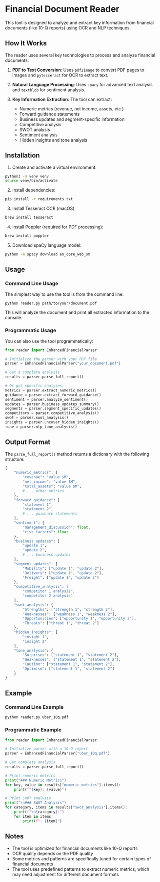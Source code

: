 # Financial Document Reader

This tool is designed to analyze and extract key information from financial documents (like 10-Q reports) using OCR and NLP techniques.

## How It Works

The reader uses several key technologies to process and analyze financial documents:

1. **PDF to Text Conversion**: Uses `pdf2image` to convert PDF pages to images and `pytesseract` for OCR to extract text.

2. **Natural Language Processing**: Uses `spacy` for advanced text analysis and `textblob` for sentiment analysis.

3. **Key Information Extraction**: The tool can extract:
   - Numeric metrics (revenue, net income, assets, etc.)
   - Forward guidance statements
   - Business updates and segment-specific information
   - Competitive analysis
   - SWOT analysis
   - Sentiment analysis
   - Hidden insights and tone analysis

## Installation

1. Create and activate a virtual environment:
```bash
python3 -m venv venv
source venv/bin/activate
```

2. Install dependencies:
```bash
pip install -r requirements.txt
```

3. Install Tesseract OCR (macOS):
```bash
brew install tesseract
```

4. Install Poppler (required for PDF processing):
```bash
brew install poppler
```

5. Download spaCy language model:
```bash
python -m spacy download en_core_web_sm
```

## Usage

### Command Line Usage

The simplest way to use the tool is from the command line:

```bash
python reader.py path/to/your/document.pdf
```

This will analyze the document and print all extracted information to the console.

### Programmatic Usage

You can also use the tool programmatically:

```python
from reader import EnhancedFinancialParser

# Initialize the parser with your PDF file
parser = EnhancedFinancialParser("your_document.pdf")

# Get a complete analysis
results = parser.parse_full_report()

# Or get specific analyses:
metrics = parser.extract_numeric_metrics()
guidance = parser.extract_forward_guidance()
sentiment = parser.analyze_sentiment()
updates = parser.business_updates_summary()
segments = parser.segment_specific_updates()
competitors = parser.competitive_analysis()
swot = parser.swot_analysis()
insights = parser.uncover_hidden_insights()
tone = parser.nlp_tone_analysis()
```

## Output Format

The `parse_full_report()` method returns a dictionary with the following structure:

```python
{
    "numeric_metrics": {
        "revenue": "value $M",
        "net_income": "value $M",
        "total_assets": "value $M",
        # ... other metrics
    },
    "forward_guidance": [
        "statement 1",
        "statement 2",
        # ... guidance statements
    ],
    "sentiment": {
        "management_discussion": float,
        "risk_factors": float
    },
    "business_updates": [
        "update 1",
        "update 2",
        # ... business updates
    ],
    "segment_updates": {
        "Mobility": ["update 1", "update 2"],
        "Delivery": ["update 1", "update 2"],
        "Freight": ["update 1", "update 2"]
    },
    "competitive_analysis": [
        "competitor 1 analysis",
        "competitor 2 analysis"
    ],
    "swot_analysis": {
        "Strengths": ["strength 1", "strength 2"],
        "Weaknesses": ["weakness 1", "weakness 2"],
        "Opportunities": ["opportunity 1", "opportunity 2"],
        "Threats": ["threat 1", "threat 2"]
    },
    "hidden_insights": [
        "insight 1",
        "insight 2"
    ],
    "tone_analysis": {
        "Surprises": ["statement 1", "statement 2"],
        "Weaknesses": ["statement 1", "statement 2"],
        "Caution": ["statement 1", "statement 2"],
        "Optimism": ["statement 1", "statement 2"]
    }
}
```

## Example

### Command Line Example
```bash
python reader.py uber_10q.pdf
```

### Programmatic Example
```python
from reader import EnhancedFinancialParser

# Initialize parser with a 10-Q report
parser = EnhancedFinancialParser("uber_10q.pdf")

# Get complete analysis
results = parser.parse_full_report()

# Print numeric metrics
print("### Numeric Metrics")
for key, value in results["numeric_metrics"].items():
    print(f"{key}: {value}")

# Print SWOT analysis
print("\n### SWOT Analysis")
for category, items in results["swot_analysis"].items():
    print(f"\n{category}:")
    for item in items:
        print(f"- {item}")
```

## Notes

- The tool is optimized for financial documents like 10-Q reports
- OCR quality depends on the PDF quality
- Some metrics and patterns are specifically tuned for certain types of financial documents
- The tool uses predefined patterns to extract numeric metrics, which may need adjustment for different document formats 